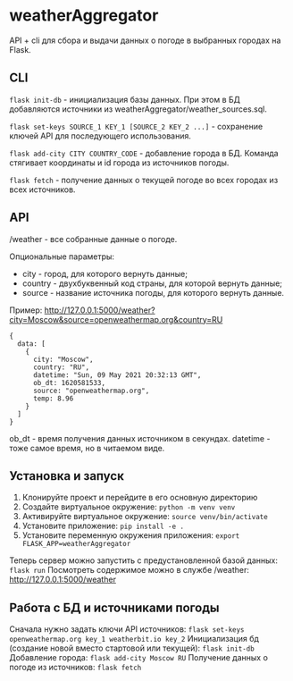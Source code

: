 # weatherAggregator
API + cli для сбора и выдачи данных о погоде в выбранных городах на Flask.

## CLI
```flask init-db``` - инициализация базы данных. При этом в БД добавляются источники из weatherAggregator/weather_sources.sql.

```flask set-keys SOURCE_1 KEY_1 [SOURCE_2 KEY_2 ...]``` - сохранение ключей API для последующего использования.

```flask add-city CITY COUNTRY_CODE``` - добавление города в БД. Команда стягивает координаты и id города из источников погоды.

```flask fetch``` - получение данных о текущей погодe во всех городах из всех источников.

## API
/weather - все собранные данные о погоде.

Опциональные параметры:
- city - город, для которого вернуть данные;
- country - двухбуквенный код страны, для которой вернуть данные;
- source - название источника погоды, для которого вернуть данные.

Пример:
http://127.0.0.1:5000/weather?city=Moscow&source=openweathermap.org&country=RU
```
{
  data: [
    {
      city: "Moscow",
      country: "RU",
      datetime: "Sun, 09 May 2021 20:32:13 GMT",
      ob_dt: 1620581533,
      source: "openweathermap.org",
      temp: 8.96
    }
  ]
}
```
ob_dt - время получения данных источником в секундах. datetime - тоже самое время, но в читаемом виде.

## Установка и запуск
1. Клонируйте проект и перейдите в его основную директорию
2. Создайте виртуальное окружение: ```python -m venv venv```
3. Активируйте виртуальное окружение: ```source venv/bin/activate```
4. Установите приложение: ```pip install -e .```
5. Установите переменную окружения приложения: ```export FLASK_APP=weatherAggregator```

Теперь сервер можно запустить с предустановленной базой данных: ```flask run```
Посмотреть содержимое можно в службе /weather: http://127.0.0.1:5000/weather

## Работа с БД и источниками погоды
Сначала нужно задать ключи API источников: ```flask set-keys openweathermap.org key_1 weatherbit.io key_2```
Инициализация бд (создание новой вместо стартовой или текущей): ```flask init-db```
Добавление города: ```flask add-city Moscow RU```
Получение данных о погоде из источников: ```flask fetch```
